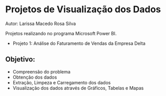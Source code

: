 
# Projetos de Visualização dos Dados 

Autor: Larissa Macedo Rosa Silva

Projetos realizando no programa Microsoft Power BI.

* Projeto 1: Análise do Faturamento de Vendas da Empresa Delta 

## Objetivo:

- Compreensão do problema
- Obtenção dos dados
- Extração, Limpeza e Carregamento dos dados
- Visualização dos dados através de Gráficos, Tabelas e Mapas
